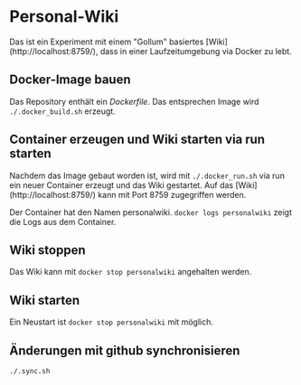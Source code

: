 # Personal-Wiki

Das ist ein Experiment mit einem "Gollum" basiertes [Wiki] (http://localhost:8759/), dass in einer Laufzeitumgebung via Docker zu lebt.

## Docker-Image bauen

Das Repository enthält ein _Dockerfile_. Das entsprechen Image wird ``./.docker_build.sh`` erzeugt.

## Container erzeugen und Wiki starten via run starten

Nachdem das Image gebaut worden ist, wird mit ``./.docker_run.sh`` via run ein neuer Container erzeugt und das Wiki gestartet. 
Auf das [Wiki] (http://localhost:8759/) kann mit Port 8759 zugegriffen werden.

Der Container hat den Namen personalwiki. ``docker logs personalwiki`` zeigt die Logs aus dem Container.

## Wiki stoppen

Das Wiki kann mit ``docker stop personalwiki`` angehalten werden.

## Wiki starten

Ein Neustart ist ``docker stop personalwiki`` mit möglich.

## Änderungen mit github synchronisieren

``./.sync.sh``

